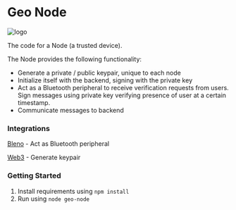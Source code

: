 # Geo Node

![logo](http://image.ibb.co/cd2E0x/geo_logo.png)

The code for a Node (a trusted device).

The Node provides the following functionality:

- Generate a private / public keypair, unique to each node
- Initialize itself with the backend, signing with the private key
- Act as a Bluetooth peripheral to receive verification requests from users. Sign messages using private key verifying presence of user at a certain timestamp.
- Communicate messages to backend 

### Integrations

[Bleno](https://github.com/noble/bleno) - Act as Bluetooth peripheral

[Web3](https://github.com/ethereum/web3.js/) - Generate keypair

### Getting Started

1. Install requirements using `npm install`
1. Run using `node geo-node`
